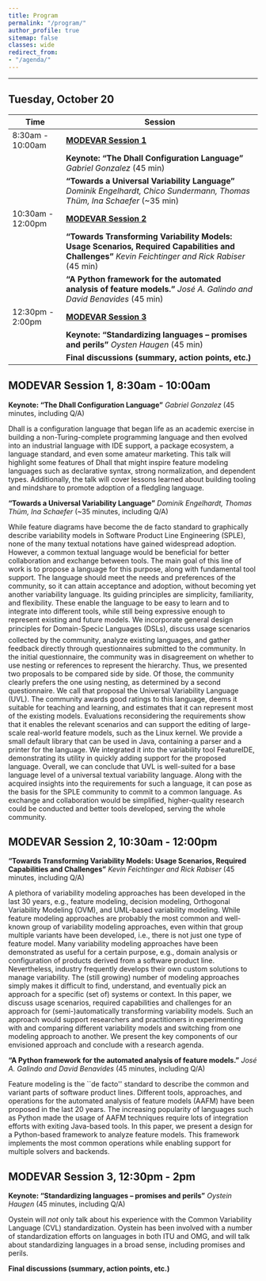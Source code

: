 ```yaml
---
title: Program
permalink: "/program/"
author_profile: true
sitemap: false
classes: wide
redirect_from:
- "/agenda/"
---
```


---

## Tuesday, October 20


|  Time             | Session                         |
| ----------------- |-------------------------------- |
|  8:30am - 10:00am | [__MODEVAR Session 1__](#modevar-session-1-830am---1000am) |
|                   | __Keynote: “The Dhall Configuration Language”__  _Gabriel Gonzalez_ (45 min) |
|                   | __“Towards a Universal Variability Language”__ _Dominik Engelhardt, Chico Sundermann, Thomas Thüm, Ina Schaefer_  (~35 min) | 
| 10:30am - 12:00pm | [__MODEVAR Session 2__](#modevar-session-2-1030am---1200pm)           |
|                   | __“Towards Transforming Variability Models: Usage Scenarios, Required Capabilities and Challenges”__ _Kevin Feichtinger and Rick Rabiser_ (45 min) |
|                   | __“A Python framework for the automated analysis of feature models.”__ _José A. Galindo and David Benavides_  (45 min) |
|  12:30pm - 2:00pm |  [__MODEVAR Session 3__](#modevar-session-3-1230pm---2pm)          |
|                   | __Keynote: “Standardizing languages – promises and perils”__ _Oysten Haugen_ (45 min) |
|                   | __Final discussions (summary, action points, etc.)__  | 







## MODEVAR Session 1, 8:30am - 10:00am

__Keynote: “The Dhall Configuration Language”__ 
_Gabriel Gonzalez_ (45 minutes, including Q/A)

Dhall is a configuration language that began life as an academic exercise in building a non-Turing-complete programming language and then evolved into an industrial language with IDE support, a package ecosystem, a language standard, and even some amateur marketing.  This talk will highlight some features of Dhall that might inspire feature modeling languages such as declarative syntax, strong normalization, and dependent types.  Additionally, the talk will cover lessons learned about building tooling and mindshare to promote adoption of a fledgling language.

__“Towards a Universal Variability Language”__ 
_Dominik Engelhardt, Thomas Thüm, Ina Schaefer_  (~35 minutes, including Q/A)

While feature diagrams have become the de facto standard to graphically describe variability models in Software Product Line Engineering (SPLE), none of the many textual notations have gained widespread adoption.
However, a common textual language would be beneficial for better collaboration and exchange between tools. The main goal of this line of work is to propose a language for this purpose, along with fundamental tool support. The language should meet the needs and preferences of the community, so it can attain acceptance and adoption, without becoming yet another variability language. Its guiding principles are simplicity, familiarity, and flexibility.
These enable the language to be easy to learn and to integrate into different tools, while still being expressive enough to represent existing and future models. We incorporate general design principles for Domain-Specic Languages (DSLs), discuss usage scenarios collected by the community, analyze existing languages, and gather feedback directly through questionnaires submitted to the community.
In the initial questionnaire, the community was in disagreement on whether to use nesting or references to represent the hierarchy. Thus, we presented two proposals to be compared side by side. Of those, the community clearly prefers the one using nesting, as determined by a second questionnaire.
We call that proposal the Universal Variability Language (UVL). The community awards good ratings to this language, deems it suitable for teaching and learning, and estimates that it can represent most of the existing models.
Evaluations reconsidering the requirements show that it enables the relevant scenarios and can support the editing of large-scale real-world feature models, such as the Linux kernel.
We provide a small default library that can be used in Java, containing a parser and a printer for the language. We integrated it into the variability tool FeatureIDE, demonstrating its utility in quickly adding support for the proposed language. Overall, we can conclude that UVL is well-suited for a base language level of a universal textual variability language.
Along with the acquired insights into the requirements for such a language, it can pose as the basis for the SPLE community to commit to a common language. As exchange and collaboration would be simplified, higher-quality research could be conducted and better tools developed, serving the whole community.


## MODEVAR Session 2, 10:30am - 12:00pm

__“Towards Transforming Variability Models: Usage Scenarios, Required Capabilities and Challenges”__
_Kevin Feichtinger and Rick Rabiser_ (45 minutes, including Q/A)

A plethora of variability modeling approaches has been developed in the last 30 years, e.g., feature modeling, decision modeling, Orthogonal Variability Modeling (OVM), and UML-based variability modeling. While feature modeling approaches are probably the most common and well-known group of variability modeling approaches, even within that group multiple variants have been developed, i.e., there is not just one type of feature model. Many variability modeling approaches have been demonstrated as useful for a certain purpose, e.g., domain analysis or configuration of products derived from a software product line. Nevertheless, industry frequently develops their own custom solutions to manage variability. The (still growing) number of modeling approaches simply makes it difficult to find, understand, and eventually pick an approach for a specific (set of) systems or context. In this paper, we discuss usage scenarios, required capabilities and challenges for an approach for (semi-)automatically transforming variability models. Such an approach would support researchers and practitioners in experimenting with and comparing different variability models and switching from one modeling approach to another. We present the key components of our envisioned approach and conclude with a research agenda.

__“A Python framework for the automated analysis of feature models.”__
_José A. Galindo and David Benavides_  (45 minutes, including Q/A)

Feature modeling is the ``de facto'' standard to describe the common and variant parts of software product lines. Different tools, approaches, and operations for the automated analysis of feature models (AAFM) have been proposed in the last 20 years. The increasing popularity of languages such as Python made the usage of AAFM techniques require lots of integration efforts with exiting Java-based tools. In this paper, we present a design for a Python-based framework to analyze feature models. This framework implements the most common operations while enabling support for multiple solvers and backends.

## MODEVAR Session 3, 12:30pm - 2pm

__Keynote: “Standardizing languages – promises and perils”__
_Oystein Haugen_   (45 minutes, including Q/A)

Oystein will *not* only talk about his experience with the Common Variability Language (CVL) standardization. Oystein has been involved with a number of standardization efforts on languages in both ITU and OMG, and will talk about standardizing languages in a broad sense, including promises and perils.

__Final discussions (summary, action points, etc.)__
